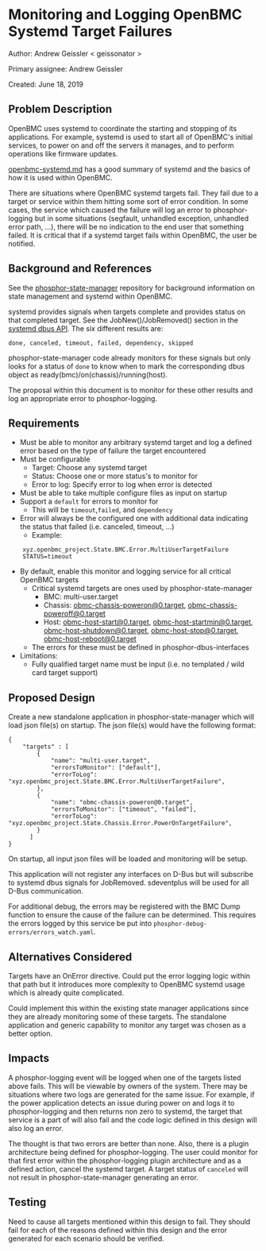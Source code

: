 # Monitoring and Logging OpenBMC Systemd Target Failures

Author: Andrew Geissler
  < geissonator >

  Primary assignee: Andrew Geissler

  Created: June 18, 2019

## Problem Description

OpenBMC uses systemd to coordinate the starting and stopping of its
applications. For example, systemd is used to start all of OpenBMC's initial
services, to power on and off the servers it manages, and to perform operations
like firmware updates.

[openbmc-systemd.md][1] has a good summary of systemd and the basics of how
it is used within OpenBMC.

There are situations where OpenBMC systemd targets fail. They fail due to a
target or service within them hitting some sort of error condition. In some
cases, the service which caused the failure will log an error to
phosphor-logging but in some situations (segfault, unhandled exception,
unhandled error path, ...), there will be no indication to the end user that
something failed. It is critical that if a systemd target fails within OpenBMC,
the user be notified.

## Background and References

See the [phosphor-state-manager][2] repository for background information on
state management and systemd within OpenBMC.

systemd provides signals when targets complete and provides status on that
completed target. See the JobNew()/JobRemoved() section in the [systemd dbus
API][3]. The six different results are:
```
done, canceled, timeout, failed, dependency, skipped
```

phosphor-state-manager code already monitors for these signals but only looks
for a status of `done` to know when to mark the corresponding dbus object
as ready(bmc)/on(chassis)/running(host).

The proposal within this document is to monitor for these other results and
log an appropriate error to phosphor-logging.

## Requirements

- Must be able to monitor any arbitrary systemd target and log a defined error
  based on the type of failure the target encountered
- Must be configurable
  - Target: Choose any systemd target
  - Status: Choose one or more status's to monitor for
  - Error to log: Specify error to log when error is detected
- Must be able to take multiple configure files as input on startup
- Support a `default` for errors to monitor for
  - This will be `timeout`,`failed`, and `dependency`
- Error will always be the configured one with additional data indicating the
  status that failed (i.e. canceled, timeout, ...)
  - Example:
```
    xyz.openbmc_project.State.BMC.Error.MultiUserTargetFailure
    STATUS=timeout
```
- By default, enable this monitor and logging service for all critical OpenBMC
  targets
  - Critical systemd targets are ones used by phosphor-state-manager
    - BMC: multi-user.target
    - Chassis: obmc-chassis-poweron@0.target, obmc-chassis-poweroff@0.target
    - Host: obmc-host-start@0.target, obmc-host-startmin@0.target,
      obmc-host-shutdown@0.target, obmc-host-stop@0.target,
      obmc-host-reboot@0.target
  - The errors for these must be defined in phosphor-dbus-interfaces
- Limitations:
    - Fully qualified target name must be input (i.e. no templated / wild card
      target support)

## Proposed Design

Create a new standalone application in phosphor-state-manager which will load
json file(s) on startup. The json file(s) would have the following format:
```
{
    "targets" : [
        {
            "name": "multi-user.target",
            "errorsToMonitor": ["default"],
            "errorToLog": "xyz.openbmc_project.State.BMC.Error.MultiUserTargetFailure",
        },
        {
            "name": "obmc-chassis-poweron@0.target",
            "errorsToMonitor": ["timeout", "failed"],
            "errorToLog": "xyz.openbmc_project.State.Chassis.Error.PowerOnTargetFailure",
        }
      ]
}
```

On startup, all input json files will be loaded and monitoring will be setup.

This application will not register any interfaces on D-Bus but will subscribe
to systemd dbus signals for JobRemoved. sdeventplus will be used for all
D-Bus communication.

For additional debug, the errors may be registered with the BMC Dump function to
ensure the cause of the failure can be determined. This requires the errors
logged by this service be put into `phosphor-debug-errors/errors_watch.yaml`.

## Alternatives Considered

Targets have an OnError directive. Could put the error logging logic within that
path but it introduces more complexity to OpenBMC systemd usage which is already
quite complicated.

Could implement this within the existing state manager applications since they
are already monitoring some of these targets. The standalone application and
generic capability to monitor any target was chosen as a better option.

## Impacts

A phosphor-logging event will be logged when one of the targets listed above
fails. This will be viewable by owners of the system. There may be situations
where two logs are generated for the same issue. For example, if the power
application detects an issue during power on and logs it to phosphor-logging and
then returns non zero to systemd, the target that service is a part of will also
fail and the code logic defined in this design will also log an error.

The thought is that two errors are better than none. Also, there is a plugin
architecture being defined for phosphor-logging. The user could monitor for
that first error within the phosphor-logging plugin architecture and as a
defined action, cancel the systemd target. A target status of `canceled` will
not result in phosphor-state-manager generating an error.

## Testing
Need to cause all targets mentioned within this design to fail. They should fail
for each of the reasons defined within this design and the error generated for
each scenario should be verified.

[1]: https://github.com/openbmc/docs/blob/master/openbmc-systemd.md
[2]: https://github.com/openbmc/phosphor-state-manager
[3]: https://www.freedesktop.org/wiki/Software/systemd/dbus/
